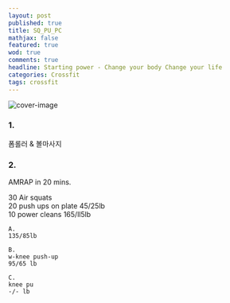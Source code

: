 ```yaml
---
layout: post
published: true
title: SQ_PU_PC
mathjax: false
featured: true
wod: true
comments: true
headline: Starting power - Change your body Change your life
categories: Crossfit
tags: crossfit
---
```


![cover-image](https://i.ytimg.com/vi/seEG04Zdaks/maxresdefault.jpg)

### 1.
폼롤러 & 볼마사지  

### 2.
AMRAP in 20 mins.  

30 Air squats  
20 push ups on plate 45/25lb  
10 power cleans 165/ll5lb  

    A.
    135/85lb
    
    B.
    w-knee push-up
    95/65 lb
    
    C.
    knee pu
    -/- lb  
    
    
